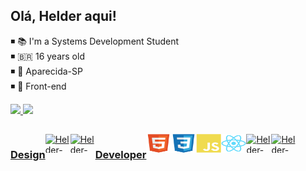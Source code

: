  ## Olá, Helder aqui! <br>
 ◾ 📚 I'm a Systems Development Student <br>
 ◾ 🇧🇷 16 years old <br>
 ◾ 📍 Aparecida-SP <br>
 ◾ 🎨 Front-end
 
 <a href="https://github.com/H3llder">
  <img height="180em" src="https://github-readme-stats.vercel.app/api?username=H3llder&show_icons=true&theme=monokai&include_all_commits=true&count_private=true"/>
  <img height="125em" src="https://github-readme-stats.vercel.app/api/top-langs/?username=H3llder&layout=compact&langs_count=7&theme=merko"/>
</div>

##

<div style="display: flex; flex-Direction: "row"; justify-content: "space-around"><br>
  <!--Competências e Habilidades-->
                                                                                 
  <h3>Design</h3>
                                                                                 
  <img align="center" alt="Helder-Photoshop" height="30" width="40" src="https://cdn.jsdelivr.net/gh/devicons/devicon/icons/photoshop/photoshop-line.svg">
  <img align="center" alt="Helder-Photoshop" height="30" width="40" src="https://cdn.jsdelivr.net/gh/devicons/devicon/icons/premierepro/premierepro-original.svg">
  
  <h3>Developer</h3>
  
  <img align="center" alt="Helder-HTML" height="30" width="40" src="https://raw.githubusercontent.com/devicons/devicon/master/icons/html5/html5-original.svg">
  <img align="center" alt="Helder-CSS" height="30" width="40" src="https://raw.githubusercontent.com/devicons/devicon/master/icons/css3/css3-original.svg">
  <img align="center" alt="Helder-Js" height="30" width="40" src="https://raw.githubusercontent.com/devicons/devicon/master/icons/javascript/javascript-plain.svg">
  <img align="center" alt="Helder-React" height="30" width="40" src="https://raw.githubusercontent.com/devicons/devicon/master/icons/react/react-original.svg">
  <img align="center" alt="Helder-PHP" height="30" width="40" src="https://cdn.jsdelivr.net/gh/devicons/devicon/icons/php/php-original.svg"><img align="center" alt="Helder-MySQL" height="30" width="40" src="https://cdn.jsdelivr.net/gh/devicons/devicon/icons/mysql/mysql-original-wordmark.svg">
</div>

#
